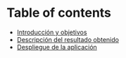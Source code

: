 # Table of contents

* [Introducción y objetivos](README.md)
* [Descripción del resultado obtenido](descripcion-del-resultado-obtenido.md)
* [Despliegue de la aplicación](despliegue-de-la-aplicacion.md)
